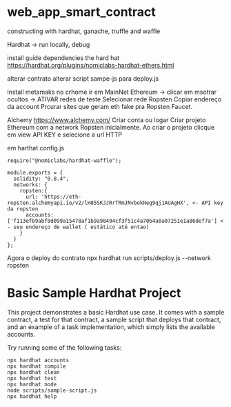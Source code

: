 
# web_app_smart_contract
constructing with hardhat, ganache, truffle and waffle

Hardhat -> run locally, debug

install guide dependencies the hard hat
https://hardhat.org/plugins/nomiclabs-hardhat-ethers.html

alterar contrato
alterar script sampe-js para deploy.js

install metamaks no crhome 
ir em MainNet Ethereum -> clicar em msotrar ocultos -> ATIVAR redes de teste 
Selecionar rede Ropsten 
Copiar endereço da account
Prcurar sites que geram eth fake pra Ropsten Faucet.

Alchemy
https://www.alchemy.com/
Criar conta ou logar
Criar projeto 
Ethereum com a network Ropsten inicialmente.
Ao criar o projeto clicque em view API KEY e selecione a url HTTP

em harthat.config.js
```
require("@nomiclabs/hardhat-waffle");

module.exports = {
  solidity: "0.8.4",
  networks: {
    ropsten:{
      url: 'https://eth-ropsten.alchemyapi.io/v2/lH85SKJJRrTRmJNvbokNeg9qj1AUAgHX', <- API key da ropsten
      accounts:['f113efb9abf8d099a15478af1b9a98494cf3f51c4a70b4a0a07251e1a86def7a'] < - seu endereço de wallet ( estático até entao)
    }
  }
};

```

Agora o deploy do contrato
npx hardhat run scripts/deploy.js --network ropsten



# Basic Sample Hardhat Project

This project demonstrates a basic Hardhat use case. It comes with a sample contract, a test for that contract, a sample script that deploys that contract, and an example of a task implementation, which simply lists the available accounts.

Try running some of the following tasks:

```shell
npx hardhat accounts
npx hardhat compile
npx hardhat clean
npx hardhat test
npx hardhat node
node scripts/sample-script.js
npx hardhat help
```
